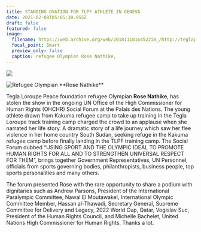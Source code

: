 ```yaml
---
title: STANDING OVATION FOR TLPF ATHLETE IN GENEVA
date: 2021-02-08T05:05:30.955Z
draft: false
featured: false
image:
  filename: https://web.archive.org/web/20181118164522im_/http://teglapeacefoundation.org/wp-content/uploads/2018/10/un-rose-lokonyen_0-1-800x533.jpg
  focal_point: Smart
  preview_only: false
  caption: refugee Olympian Rose Nathike,
---
```

![](https://web.archive.org/web/20181118164522im_/http://teglapeacefoundation.org/wp-content/uploads/2018/10/1-800x600.jpg)

![](https://web.archive.org/web/20181118164522im_/http://teglapeacefoundation.org/wp-content/uploads/2018/10/un-rose-lokonyen_0-1-800x533.jpg "Refugee Olympian **Rose Nathike**")

Tegla Loroupe Peace foundation refugee Olympian **Rose Nathike**, has stolen the show in the ongoing UN Office of the High Commissioner for Human Rights (OHCHR) Social Forum at the Palais des Nations. The young athlete drawn from Kakuma refugee camp to take up training in the Tegla Loroupe track training camp charged the crowd to an applause when she narrated her life story. A dramatic story of a life journey which saw her flee violence in her home country South Sudan, seeking refuge in the Kakuma refugee camp before finally landing in the TLPF training camp. The Social Forum dubbed “USING SPORT AND THE OLYMPIC IDEAL TO PROMOTE HUMAN RIGHTS FOR ALL AND TO STRENGTHEN UNIVERSAL RESPECT FOR THEM”, brings together Government Representatives, UN Personnel, officials from sports governing bodies, philanthropists, business people, top sports personalities and many others.

The forum presented Rose with the rare opportunity to share a podium with dignitaries such as Andrew Parsons, President of the International Paralympic Committee, Nawal El Moutawakel, International Olympic Committee Member, Hassan al-Thawadi, Secretary General, Supreme Committee for Delivery and Legacy, 2022 World Cup, Qatar, Vogislav Suc, President of the Human Rights Council, and Michelle Bachelet, United Nations High Commissioner for Human Rights. Thanks a lot.